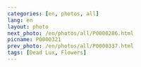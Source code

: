 ```yaml
---
categories: [en, photos, all]
lang: en
layout: photo
next_photo: /en/photos/all/P0000286.html
picname: P0000321
prev_photo: /en/photos/all/P0000337.html
tags: [Dead Lux, Flowers]
---
```

